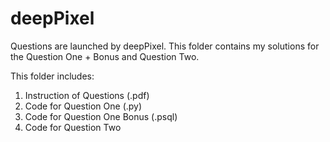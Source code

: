 # deepPixel
Questions are launched by deepPixel. This folder contains my solutions for the Question One + Bonus and Question Two.

This folder includes:

1. Instruction of Questions (.pdf)
2. Code for Question One (.py)
3. Code for Question One Bonus (.psql)
4. Code for Question Two 
